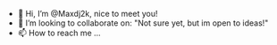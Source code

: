 - 👋 Hi, I’m @Maxdj2k, nice to meet you!
- 💞️ I’m looking to collaborate on: "Not sure yet, but im open to ideas!"
- 📫 How to reach me ...

<!---
Maxdj2k/Maxdj2k is a ✨ special ✨ repository because its `README.md` (this file) appears on your GitHub profile.
You can click the Preview link to take a look at your changes.
--->
